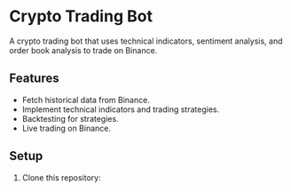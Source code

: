 # Crypto Trading Bot

A crypto trading bot that uses technical indicators, sentiment analysis, and order book analysis to trade on Binance.

## Features
- Fetch historical data from Binance.
- Implement technical indicators and trading strategies.
- Backtesting for strategies.
- Live trading on Binance.

## Setup
1. Clone this repository:
